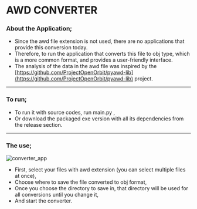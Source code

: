 # AWD CONVERTER

### About the Application;
- Since the awd file extension is not used, there are no applications that provide this conversion today.
- Therefore, to run the application that converts this file to obj type, which is a more common format, and provides a user-friendly interface.
- The analysis of the data in the awd file was inspired by the [https://github.com/ProjectOpenOrbit/pyawd-lib](https://github.com/ProjectOpenOrbit/pyawd-lib)  project.
***

### To run;
- To run it with source codes, run main.py ,
- Or download the packaged exe version with all its dependencies from the release section.
***

### The use;
![converter_app](https://github.com/user-attachments/assets/cbd09ec5-8fdf-468f-9d0e-8a45b61160ea)

- First, select your files with awd extension (you can select multiple files at once),
- Choose where to save the file converted to obj format,
- Once you choose the directory to save in, that directory will be used for all conversions until you change it,
- And  start the converter.


